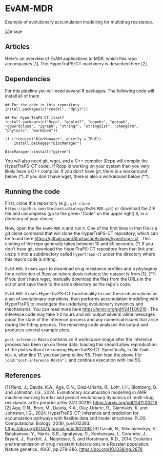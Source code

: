 # EvAM-MDR
Example of evolutionary accumulation modelling for multidrug resistance.

![image](https://github.com/user-attachments/assets/fdcf8973-cc91-4ff4-a048-0a7271cf7518)

Articles
----

Here's an overview of EvAM applications to MDR, which this repo accompanies [1]. The HyperTraPS-CT machinery is described here [2].

Dependencies
----

For this pipeline you will need several R packages. The following code will install all of them.

```
## For the code in this repository
install.packages(c("readxl", "dplyr"))

## For HyperTraPS-CT itself
install.packages(c("Rcpp", "ggplot2", "ggpubr", "ggraph", "ggwordcloud", "igraph", "stringr", "stringdist", "phangorn", "phytools", "markdown"))

if (!require("BiocManager", quietly = TRUE))
    install.packages("BiocManager")

BiocManager::install("ggtree")
```

You will also need git, wget, and a C++ compiler (Rcpp will compile the HyperTraPS-CT code). If Rcpp is working on your system then you very likely have a C++ compiler. If you don't have git, there is a workaround below (*). If you don't have wget, there is also a workaround below (**).

Running the code
----

First, clone this repository (e.g., `git clone https://github.com/StochasticBiology/EvAM-MDR.git`) or download the ZIP file and uncompress (go to the green "Code" on the upper right) it, in a directory of your choice.

Now, open the file `EvAM-MDR.R` and run it. One of the first lines in that file is a git clone command that will clone the HyperTraPS-CT repository, which can be found here https://github.com/StochasticBiology/hypertraps-ct . This cloning of the repo generally takes between 10 and 50 seconds. (*) If you don't have git, download the HyperTraPS-CT repository from that link and unzip it into a subdirectory called `hypertraps-ct` under the directory where this repo's code is sitting.

`EvAM-MDR.R` uses `wget` to download drug resistance profiles and a phylogeny for a collection of Russian tuberculosis isolates; the dataset is from [1]. (**) If you don't have wget, manually download the files from the URLs in the script and save them to the same directory as the repo's code.

`EvAM-MDR.R` uses HyperTraPS-CT functionality to cast these observations as a set of evolutionary transitions, then performs accumulation modelling with HyperTraPS to investigate the underlying evolutionary dynamics and mechanisms. You can read more here https://arxiv.org/pdf/2411.00219 . The inference code may take 1-2 hours and will output several inline messages about the state of the inference process and any numerical issues that arise during the fitting process. The remaining code analyses the output and produces several example plots.

`post-inference.Rdata` contains an R workspace image after the inference process has been run on these data; loading this should allow reproduction of the plots without re-running HyperTraPS-CT. Specifically, in file `EvAM-MDR.R`, after line 17, you can jump to line 55. Then load the above file: `load("post-inference.Rdata")`, and continue execution with line 56.

References
-----

[1] Renz, J., Dauda, K.A., Aga, O.N., Diaz-Uriarte, R., Löhr, I.H., Blomberg, B. and Johnston, I.G., 2024. Evolutionary accumulation modelling in AMR: machine learning to infer and predict evolutionary dynamics of multi-drug resistance. arXiv preprint arXiv:2411.00219. https://arxiv.org/pdf/2411.00219 
[2] Aga, O.N., Brun, M., Dauda, K.A., Diaz-Uriarte, R., Giannakis, K. and Johnston, I.G., 2024. HyperTraPS-CT: Inference and prediction for accumulation pathways with flexible data and model structures. PLOS Computational Biology, 20(9), p.e1012393. https://doi.org/10.1371/journal.pcbi.1012393
[3] Casali, N., Nikolayevskyy, V., Balabanova, Y., Harris, S.R., Ignatyeva, O., Kontsevaya, I., Corander, J., Bryant, J., Parkhill, J., Nejentsev, S. and Horstmann, R.D., 2014. Evolution and transmission of drug-resistant tuberculosis in a Russian population. Nature genetics, 46(3), pp.279-286. https://doi.org/10.1038/ng.2878
